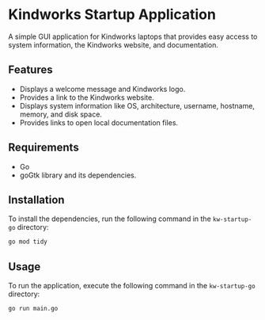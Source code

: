 # Kindworks Startup Application

A simple GUI application for Kindworks laptops that provides easy access to system information, the Kindworks website, and documentation.

## Features

- Displays a welcome message and Kindworks logo.
- Provides a link to the Kindworks website.
- Displays system information like OS, architecture, username, hostname, memory, and disk space.
- Provides links to open local documentation files.

## Requirements

- Go
- goGtk library and its dependencies.

## Installation

To install the dependencies, run the following command in the `kw-startup-go` directory:

```bash
go mod tidy
```

## Usage

To run the application, execute the following command in the `kw-startup-go` directory:

```bash
go run main.go
```
